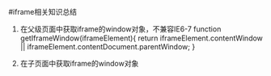 #iframe相关知识总结
1. 在父级页面中获取iframe的window对象，不兼容IE6-7
    function getIframeWindow(iframeElement){
      return iframeElement.contentWindow || iframeElement.contentDocument.parentWindow;
    }

2. 在子页面中获取iframe的window对象



